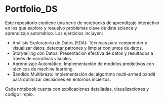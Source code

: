 # Portfolio_DS

Este repositorio contiene una serie de notebooks de aprendizaje interactivo en los que exploro y resuelvo problemas clave de data science y aprendizaje automático. Los ejercicios incluyen:

- Análisis Exploratorio de Datos (EDA): Técnicas para comprender y visualizar datos, detectar patrones y limpiar conjuntos de datos.
- Storytelling con Datos: Presentación efectiva de datos y resultados a través de narrativas visuales.
- Aprendizaje Automático: Implementación de modelos predictivos con técnicas de machine learning.
- Bandido Multibrázo: Implementación del algoritmo multi-armed bandit para optimizar decisiones en entornos inciertos.

Cada notebook cuenta con explicaciones detalladas, visualizaciones y código limpio.
